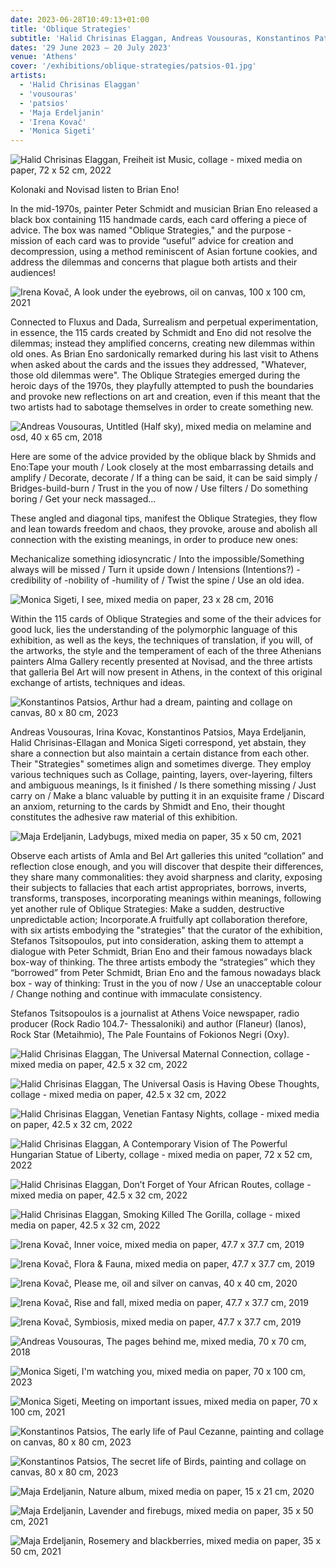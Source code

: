 ```yaml
---
date: 2023-06-28T10:49:13+01:00
title: 'Oblique Strategies'
subtitle: 'Halid Chrisinas Elaggan, Andreas Vousouras, Konstantinos Patsios, Maja Erdeljanin, Irena Kovač, Monica Sigeti'
dates: '29 June 2023 – 20 July 2023'
venue: 'Athens'
cover: '/exhibitions/oblique-strategies/patsios-01.jpg'
artists:
  - 'Halid Chrisinas Elaggan'
  - 'vousouras'
  - 'patsios'
  - 'Maja Erdeljanin' 
  - 'Irena Kovač'
  - 'Monica Sigeti'
---
```

![Halid Chrisinas Elaggan, <br>Freiheit ist Music, <br>collage - mixed media on paper, <br>72 x 52 cm, <br>2022](/exhibitions/oblique-strategies/halid-01.jpg)

Kolonaki and Novisad listen to Brian Eno!

In the mid-1970s, painter Peter Schmidt and musician Brian Eno released a black box containing 115 handmade cards, each card offering a piece of advice. The box was named "Oblique Strategies," and the purpose - mission of each card was to provide “useful” advice for creation and decompression, using a method reminiscent of Asian fortune cookies, and address the dilemmas and concerns that plague both artists and their audiences!

![Irena Kovač, <br>A look under the eyebrows, <br>oil on canvas, <br>100 x 100 cm, <br>2021](/exhibitions/oblique-strategies/kovac-01.jpg)

Connected to Fluxus and Dada, Surrealism and perpetual experimentation, in essence, the 115 cards created by Schmidt and Eno did not resolve the dilemmas; instead they amplified concerns, creating new dilemmas within old ones. As Brian Eno sardonically remarked during his last visit to Athens when asked about the cards and the issues they addressed, "Whatever, those old dilemmas were". The Oblique Strategies emerged during the heroic days of the 1970s, they playfully attempted to push the boundaries and provoke new reflections on art and creation, even if this meant that the two artists had to sabotage themselves in order to create something new. 

![Andreas Vousouras, <br>Untitled (Half sky), <br>mixed media on melamine and osd, <br>40 x 65 cm, <br>2018](/exhibitions/oblique-strategies/vousouras-01.jpg)

Here are some of the advice provided by the oblique black by Shmids and Eno:Tape your mouth / Look closely at the most embarrassing details and amplify / Decorate, decorate / If a thing can be said, it can be said simply / Bridges-build-burn / Trust in the you of now / Use filters / Do something boring / Get your neck massaged...

These angled and diagonal tips, manifest the Oblique Strategies, they flow and lean towards freedom and chaos, they provoke, arouse and abolish all connection with the existing meanings, in order to produce new ones:

Mechanicalize something idiosyncratic / Into the impossible/Something always will be missed / Turn it upside down / Intensions (Intentions?) -credibility of -nobility of -humility of / Twist the spine / Use an old idea.

![Monica Sigeti, <br>I see, <br>mixed media on paper, <br>23 x 28 cm, <br>2016](/exhibitions/oblique-strategies/sigeti-01.jpg)

Within the 115 cards of Oblique Strategies and some of the their advices for good luck, lies the understanding of the polymorphic language of this exhibition, as well as the keys, the techniques of translation, if you will, of the artworks, the style and the temperament of each of the three Athenians painters Alma Gallery recently presented at Novisad, and the three artists that galleria Bel Art will now present in Athens, in the context of this original exchange of artists, techniques and ideas. 

![Konstantinos Patsios, <br>Arthur had a dream, <br>painting and collage on canvas, <br>80 x 80 cm, <br>2023](/exhibitions/oblique-strategies/patsios-01.jpg)

Andreas Vousouras, Irina Kovac, Konstantinos Patsios, Maya Erdeljanin, Halid Chrisinas-Ellagan and Monica Sigeti correspond, yet abstain, they share a connection but also maintain a certain distance from each other. Their "Strategies" sometimes align and sometimes diverge. They employ various techniques such as Collage, painting, layers, over-layering, filters and ambiguous meanings, Is it finished / Is there something missing / Just carry on / Make a blanc valuable by putting it in an exquisite frame / Discard an anxiom, returning to the cards by Shmidt and Eno, their thought constitutes the adhesive raw material of this exhibition. 

![Maja Erdeljanin, <br>Ladybugs, <br>mixed media on paper, <br>35 x 50 cm, <br>2021](/exhibitions/oblique-strategies/erdeljanin-01.jpg)

Observe each artists of Amla and Bel Art galleries this united “collation” and reflection close enough, and you will discover that despite their differences, they share many commonalities: they avoid sharpness and clarity, exposing their subjects to fallacies that each artist appropriates, borrows, inverts, transforms, transposes, incorporating meanings within meanings, following yet another rule of Oblique Strategies: Make a sudden, destructive unpredictable action; Incorporate.A fruitfully apt collaboration therefore, with six artists embodying the "strategies" that the curator of the exhibition, Stefanos Tsitsopoulos, put into consideration, asking them to attempt a dialogue with Peter Schmidt, Brian Eno and their famous nowadays black box-way of thinking. The three artists embody the “strategies” which they “borrowed” from Peter Schmidt, Brian Eno and the famous nowadays black box - way of thinking: Trust in the you of now / Use an unacceptable colour / Change nothing and continue with immaculate consistency. 

Stefanos Tsitsopoulos is a journalist at Athens Voice newspaper, radio producer (Rock Radio 104.7- Thessaloniki) and author (Flaneur) (Ianos), Rock Star (Metaihmio), The Pale Fountains of Fokionos Negri (Oxy). 


![Halid Chrisinas Elaggan, <br>The Universal Maternal Connection, <br>collage - mixed media on paper, <br>42.5 x 32 cm, <br>2022](/exhibitions/oblique-strategies/halid-02.jpg)

![Halid Chrisinas Elaggan, <br>The Universal Oasis is Having Obese Thoughts, <br>collage - mixed media on paper, <br>42.5 x 32 cm, <br>2022](/exhibitions/oblique-strategies/halid-03.jpg)

![Halid Chrisinas Elaggan, <br>Venetian Fantasy Nights, <br>collage - mixed media on paper, <br>42.5 x 32 cm, <br>2022](/exhibitions/oblique-strategies/halid-04.jpg)

![Halid Chrisinas Elaggan, <br>A Contemporary Vision of The Powerful Hungarian Statue of Liberty, <br>collage - mixed media on paper, <br>72 x 52 cm, <br>2022](/exhibitions/oblique-strategies/halid-05.jpg)

![Halid Chrisinas Elaggan, <br>Don’t Forget of Your African Routes, <br>collage - mixed media on paper, <br>42.5 x 32 cm, <br>2022](/exhibitions/oblique-strategies/halid-06.jpg)

![Halid Chrisinas Elaggan, <br>Smoking Killed The Gorilla, <br>collage - mixed media on paper, <br>42.5 x 32 cm, <br>2022](/exhibitions/oblique-strategies/halid-07.jpg)

![Irena Kovač, <br>Inner voice, <br>mixed media on paper, <br>47.7 x 37.7 cm, <br>2019](/exhibitions/oblique-strategies/kovac-02.jpg)

![Irena Kovač, <br>Flora & Fauna, <br>mixed media on paper, <br>47.7 x 37.7 cm, <br>2019](/exhibitions/oblique-strategies/kovac-03.jpg)

![Irena Kovač, <br>Please me, <br>oil and silver on canvas, <br>40 x 40 cm, <br>2020](/exhibitions/oblique-strategies/kovac-04.jpg)

![Irena Kovač, <br>Rise and fall, <br>mixed media on paper, <br>47.7 x 37.7 cm, <br>2019](/exhibitions/oblique-strategies/kovac-05.jpg)

![Irena Kovač, <br>Symbiosis, <br>mixed media on paper, <br>47.7 x 37.7 cm, <br>2019](/exhibitions/oblique-strategies/kovac-06.jpg)

![Andreas Vousouras, <br>The pages behind me, <br>mixed media, <br>70 x 70 cm, <br>2018](/exhibitions/oblique-strategies/vousouras-02.jpg)

![Monica Sigeti, <br>I'm watching you, <br>mixed media on paper, <br>70 x 100 cm, <br>2023](/exhibitions/oblique-strategies/sigeti-02.jpg)

![Monica Sigeti, <br>Meeting on important issues, <br>mixed media on paper, <br>70 x 100 cm, <br>2021](/exhibitions/oblique-strategies/sigeti-03.jpg)

![Konstantinos Patsios, <br>The early life of Paul Cezanne, <br>painting and collage on canvas, <br>80 x 80 cm, <br>2023](/exhibitions/oblique-strategies/patsios-02.jpg)

![Konstantinos Patsios, <br>The secret life of Birds, <br>painting and collage on canvas, <br>80 x 80 cm, <br>2023](/exhibitions/oblique-strategies/patsios-03.jpg)

![Maja Erdeljanin, <br>Nature album, <br>mixed media on paper, <br>15 x 21 cm, <br>2020](/exhibitions/oblique-strategies/erdeljanin-02.jpg)

![Maja Erdeljanin, <br>Lavender and firebugs, <br>mixed media on paper, <br>35 x 50 cm, <br>2021](/exhibitions/oblique-strategies/erdeljanin-03.jpg)

![Maja Erdeljanin, <br>Rosemery and blackberries, <br>mixed media on paper, <br>35 x 50 cm, <br>2021](/exhibitions/oblique-strategies/erdeljanin-04.jpg)
